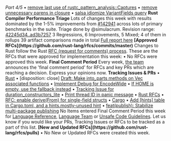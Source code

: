 *Part 4/5*
• [remove last use of rustc\_pattern\_analysis::Captures](https://github.com/rust-lang/rust-analyzer/pull/20124)
• [remove unnecessary parens in closure](https://github.com/rust-lang/rust-analyzer/pull/20122)
• [salsa idiomize VariantFields query](https://github.com/rust-lang/rust-analyzer/pull/20106)
**Rust Compiler Performance Triage**
Lots of changes this week with results dominated by the 1\-5% improvements from [\#142941](https://github.com/rust-lang/rust/pull/142941) across lots of primary benchmarks in the suite\.
Triage done by @simulacrum\. Revision range: [42245d34\.\.ad3b7257](https://perf.rust-lang.org/?start=42245d34d22ade32b3f276dcf74deb826841594c&end=ad3b7257615c28aaf8212a189ec032b8af75de51&absolute=false&stat=instructions%3Au)
3 Regressions, 6 Improvements, 5 Mixed; 4 of them in rollups 39 artifact comparisons made in total
[Full report here](https://github.com/rust-lang/rustc-perf/blob/master/triage/2025/2025-06-30.md)
**\[Approved RFCs\]\(https://github\.com/rust\-lang/rfcs/commits/master\)**
Changes to Rust follow the Rust [RFC \(request for comments\) process](https://github.com/rust-lang/rfcs#rust-rfcs)\. These are the RFCs that were approved for implementation this week:
• No RFCs were approved this week\.
**Final Comment Period**
Every week, [the team](https://www.rust-lang.org/team.html) announces the 'final comment period' for RFCs and key PRs which are reaching a decision\. Express your opinions now\.
**Tracking Issues & PRs**
• [Rust](https://github.com/rust-lang/rust/issues?q=is%3Aopen+label%3Afinal-comment-period+sort%3Aupdated-desc)
• \[disposition: close\] [Draft: Make into\_parts methods on Vec associated functions](https://github.com/rust-lang/rust/pull/141509)
• [Implement Debug for EncodeWide](https://github.com/rust-lang/rust/pull/140153)
• [If HOME is empty, use the fallback instead](https://github.com/rust-lang/rust/pull/141840)
• [Tracking Issue for duration\_constructors\_lite](https://github.com/rust-lang/rust/issues/140881)
• [Print thread ID in panic message](https://github.com/rust-lang/rust/pull/115746)
• [Rust RFCs](https://github.com/rust-lang/rfcs/labels/final-comment-period)
• [RFC: enable derive\(From\) for single\-field structs](https://github.com/rust-lang/rfcs/pull/3809)
• [Cargo](https://github.com/rust-lang/cargo/issues?q=is%3Aopen+label%3Afinal-comment-period+sort%3Aupdated-desc)
• [Add \[hints\] table in Cargo\.toml, and a hints\.mostly\-unused hint](https://github.com/rust-lang/cargo/pull/15673)
• [feat\(publish\): Stabilize multi\-package publishing](https://github.com/rust-lang/cargo/pull/15636)
No Items entered Final Comment Period this week for [Language Reference](https://github.com/rust-lang/reference/issues?q=is%3Aopen+label%3Afinal-comment-period+sort%3Aupdated-desc), [Language Team](https://github.com/rust-lang/lang-team/issues?q=is%3Aopen+label%3Afinal-comment-period+sort%3Aupdated-desc+) or [Unsafe Code Guidelines](https://github.com/rust-lang/unsafe-code-guidelines/issues?q=is%3Aopen+label%3Afinal-comment-period+sort%3Aupdated-desc)\.
Let us know if you would like your PRs, Tracking Issues or RFCs to be tracked as a part of this list\.
**\[New and Updated RFCs\]\(https://github\.com/rust\-lang/rfcs/pulls\)**
• No New or Updated RFCs were created this week\.
